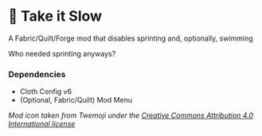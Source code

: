 # 🐢 Take it Slow

A Fabric/Quilt/Forge mod that disables sprinting and, optionally, swimming

Who needed sprinting anyways?

### Dependencies
- Cloth Config v6
- (Optional, Fabric/Quilt) Mod Menu

*Mod icon taken from Twemoji under the [Creative Commons Attribution 4.0 International license](https://github.com/twitter/twemoji/blob/master/LICENSE-GRAPHICS)* 